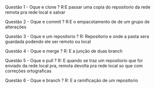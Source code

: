 Questão 1 - Oque e clone ?
R:E passar uma copia do repositorio da rede remota pra rede local 
e salvar

Questão 2 - Oque e commit ?
R:E o empacotamento de de um grupo de alterações 

Questão 3 - Oque e um repositorio ?
R: Repositorio e onde a pasta sera guardada podendo ele ser remoto
ou local

Questão 4 - Oque e merge ?
R: E a junção de duas branch 

Questão 5 - Oque e pull ?
R: E quando se traz um repositorio que foi enviado da rede local pra,
remota devolta pra rede local so que com correções ortograficas

Questão 6 - Oque e branch ? 
R: E a ramificação de um repositorio 